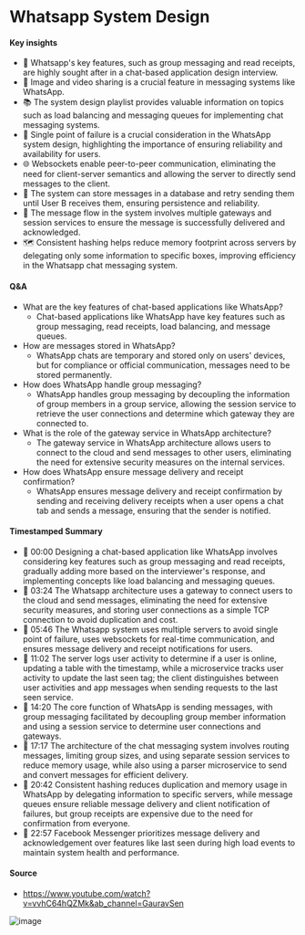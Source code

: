 # Whatsapp System Design

#### Key insights
  - 📱 Whatsapp's key features, such as group messaging and read receipts, are highly sought after in a chat-based application design interview.
  - 📸 Image and video sharing is a crucial feature in messaging systems like WhatsApp.
  - 📚 The system design playlist provides valuable information on topics such as load balancing and messaging queues for implementing chat messaging systems.
  - 💬 Single point of failure is a crucial consideration in the WhatsApp system design, highlighting the importance of ensuring reliability and availability for users.
  - 🌐 Websockets enable peer-to-peer communication, eliminating the need for client-server semantics and allowing the server to directly send messages to the client.
  - 🔁 The system can store messages in a database and retry sending them until User B receives them, ensuring persistence and reliability.
  - 🔄 The message flow in the system involves multiple gateways and session services to ensure the message is successfully delivered and acknowledged.
  - 🗺️ Consistent hashing helps reduce memory footprint across servers by delegating only some information to specific boxes, improving efficiency in the Whatsapp chat messaging system.


#### Q&A
  - What are the key features of chat-based applications like WhatsApp?
    - Chat-based applications like WhatsApp have key features such as group messaging, read receipts, load balancing, and message queues.
  - How are messages stored in WhatsApp?
    - WhatsApp chats are temporary and stored only on users' devices, but for compliance or official communication, messages need to be stored permanently.
  - How does WhatsApp handle group messaging?
    - WhatsApp handles group messaging by decoupling the information of group members in a group service, allowing the session service to retrieve the user connections and determine which gateway they are connected to.
  - What is the role of the gateway service in WhatsApp architecture?
    - The gateway service in WhatsApp architecture allows users to connect to the cloud and send messages to other users, eliminating the need for extensive security measures on the internal services.
  - How does WhatsApp ensure message delivery and receipt confirmation?
    - WhatsApp ensures message delivery and receipt confirmation by sending and receiving delivery receipts when a user opens a chat tab and sends a message, ensuring that the sender is notified.


#### Timestamped Summary
  - 📱 00:00 Designing a chat-based application like WhatsApp involves considering key features such as group messaging and read receipts, gradually adding more based on the interviewer's response, and implementing concepts like load balancing and messaging queues.
  - 📱 03:24 The Whatsapp architecture uses a gateway to connect users to the cloud and send messages, eliminating the need for extensive security measures, and storing user connections as a simple TCP connection to avoid duplication and cost.
  - 📱 05:46 The Whatsapp system uses multiple servers to avoid single point of failure, uses websockets for real-time communication, and ensures message delivery and receipt notifications for users.
  - 📝 11:02 The server logs user activity to determine if a user is online, updating a table with the timestamp, while a microservice tracks user activity to update the last seen tag; the client distinguishes between user activities and app messages when sending requests to the last seen service.
  - 📱 14:20 The core function of WhatsApp is sending messages, with group messaging facilitated by decoupling group member information and using a session service to determine user connections and gateways.
  - 📱 17:17 The architecture of the chat messaging system involves routing messages, limiting group sizes, and using separate session services to reduce memory usage, while also using a parser microservice to send and convert messages for efficient delivery.
  - 📱 20:42 Consistent hashing reduces duplication and memory usage in WhatsApp by delegating information to specific servers, while message queues ensure reliable message delivery and client notification of failures, but group receipts are expensive due to the need for confirmation from everyone.
  - 📝 22:57 Facebook Messenger prioritizes message delivery and acknowledgement over features like last seen during high load events to maintain system health and performance.

#### Source
  - https://www.youtube.com/watch?v=vvhC64hQZMk&ab_channel=GauravSen


![image](https://github.com/SbrTa/Notes/assets/8649145/832f711a-4af8-4f5a-9540-4a41afc49b40)
